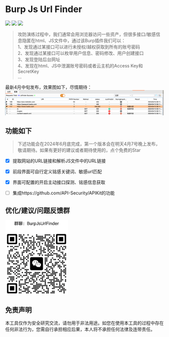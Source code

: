 # Burp Js Url Finder
![](https://img.shields.io/badge/Author-Shaun-blue)
![](https://img.shields.io/badge/JDK-9+-yellow)
![](https://img.shields.io/badge/捡漏是问艺术-往往有意想不到的成果-red)
> 攻防演练过程中，我们通常会用浏览器访问一些资产，但很多接口/敏感信息隐匿在html、JS文件中，通过该Burp插件我们可以：  
> 1、发现通过某接口可以进行未授权/越权获取到所有的账号密码  
> 2、发现通过某接口可以枚举用户信息、密码修改、用户创建接口  
> 3、发现登陆后台网址  
> 4、发现在html、JS中泄漏账号密码或者云主机的Access Key和SecretKey  
> ...  

最新4月中旬发布，效果图如下，尽情期待：
![img.png](images/qianduan.png)

## 功能如下
> 下述功能会在2024年6月底完成，第一个版本会在明天4月7号晚上发布，敬请期待。如果有更好的建议或者期待使用的，点个免费的Star
- [x] 提取网站的URL链接和解析JS文件中的URL链接
- [x] 前段界面可自行定义铭感关键词、敏感url匹配
- [x] 界面可配置的开启主动接口探测、铭感信息获取
- [ ] 集成https://github.com/API-Security/APIKit的功能  



## 优化/建议/问题反馈群
<img src="images/weixinqun.png" alt="img.png" width="200"/>


## 免责声明

本工具仅作为安全研究交流，请勿用于非法用途。如您在使用本工具的过程中存在任何非法行为，您需自行承担相应后果，本人将不承担任何法律及连带责任。
